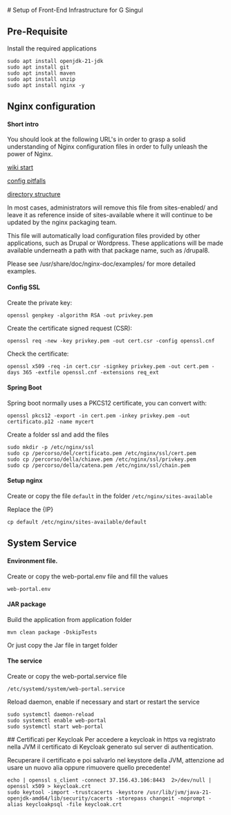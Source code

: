 # Setup of Front-End Infrastructure for G Singul

## Pre-Requisite
Install the required applications

```
sudo apt install openjdk-21-jdk
sudo apt install git
sudo apt install maven
sudo apt install unzip
sudo apt install nginx -y
```

## Nginx configuration

#### Short intro

You should look at the following URL's in order to grasp a solid understanding
of Nginx configuration files in order to fully unleash the power of Nginx.

[wiki start](https://www.nginx.com/resources/wiki/start/)

[config pitfalls](https://www.nginx.com/resources/wiki/start/topics/tutorials/config_pitfalls/)

[directory structure](https://wiki.debian.org/Nginx/DirectoryStructure)

In most cases, administrators will remove this file from sites-enabled/ and
leave it as reference inside of sites-available where it will continue to be
updated by the nginx packaging team.

This file will automatically load configuration files provided by other
applications, such as Drupal or Wordpress. These applications will be made
available underneath a path with that package name, such as /drupal8.

Please see /usr/share/doc/nginx-doc/examples/ for more detailed examples.

#### Config SSL

Create the private key:

`openssl genpkey -algorithm RSA -out privkey.pem`

Create the certificate signed request (CSR):

`openssl req -new -key privkey.pem -out cert.csr -config openssl.cnf`

Check the certificate:

`openssl x509 -req -in cert.csr -signkey privkey.pem -out cert.pem -days 365 -extfile openssl.cnf -extensions req_ext`



#### Spring Boot
Spring boot normally uses a PKCS12 certificate, you can convert with:

`openssl pkcs12 -export -in cert.pem -inkey privkey.pem -out certificato.p12 -name mycert`




Create a folder ssl and add the files

```
sudo mkdir -p /etc/nginx/ssl
sudo cp /percorso/del/certificato.pem /etc/nginx/ssl/cert.pem
sudo cp /percorso/della/chiave.pem /etc/nginx/ssl/privkey.pem
sudo cp /percorso/della/catena.pem /etc/nginx/ssl/chain.pem
```


#### Setup nginx
Create or copy the file `default` in the folder `/etc/nginx/sites-available`

Replace the {IP}

`cp default /etc/nginx/sites-available/default `


## System Service
#### Environment file.
Create or copy the web-portal.env file and fill the values

`web-portal.env`

#### JAR package
Build the application from application folder

`mvn clean package -DskipTests`

Or just copy the Jar file in target folder

#### The service
Create or copy the web-portal.service file

`/etc/systemd/system/web-portal.service`

Reload daemon, enable if necessary and start or restart the service

```
sudo systemctl daemon-reload
sudo systemctl enable web-portal
sudo systemctl start web-portal
```

## Certificati per Keycloak
Per accedere a keycloak in https va registrato nella JVM il certificato di Keycloak generato sul server di authentication.

Recuperare il certificato e poi salvarlo nel keystore della JVM, attenzione ad usare un nuovo alia oppure rimuovere quello precedente!

```
echo | openssl s_client -connect 37.156.43.106:8443  2>/dev/null | openssl x509 > keycloak.crt
sudo keytool -import -trustcacerts -keystore /usr/lib/jvm/java-21-openjdk-amd64/lib/security/cacerts -storepass changeit -noprompt -alias keycloakpsql -file keycloak.crt
```

